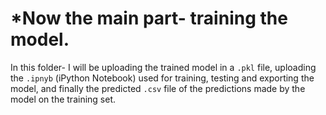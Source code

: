 <h1>*Now the main part- training the model.</h1>

In this folder- I will be uploading the trained model in a `.pkl` file, uploading the `.ipnyb` (iPython Notebook) used for training, testing and exporting the model, and finally the predicted `.csv` 
file of the predictions made by the model on the training set.
